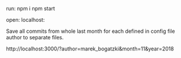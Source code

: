run:
npm i
npm start

open:
localhost:



Save all commits from whole last month for each defined in config file author
to separate files.

http://localhost:3000/?author=marek_bogatzki&month=11&year=2018


